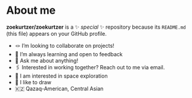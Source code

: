 # About me


**zoekurtzer/zoekurtzer** is a ✨ _special_ ✨ repository because its `README.md` (this file) appears on your GitHub profile.


- 🪢 I’m looking to collaborate on projects!
- 🫡 I’m always learning and open to feedback
- 💬 Ask me about anything!
- 🖇 Interested in working together? Reach out to me via email.
- 🚀 I am interested in space exploration
- 🥃 I like to draw
- 🇰🇿 Qazaq-American, Central Asian


